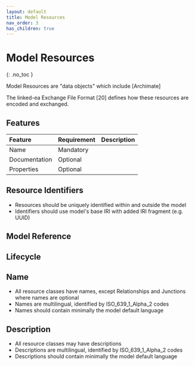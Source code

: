 ```yaml
---
layout: default
title: Model Resources
nav_order: 3
has_children: true
---
```


# Model Resources
{: .no_toc }

Model Resources are "data objects" which include [Archimate]

The linked-ea Exchange File Format [20] defines how these resources are encoded and exchanged.

## Features

| Feature         | Requirement         | Description |
|:----------------|:--------------------|:------------|
| Name            | Mandatory           |             |
| Documentation   | Optional            |             |
| Properties      | Optional            |             |

## Resource Identifiers

* Resources should be uniquely identified within and outside the model
* Identifiers should use model's base IRI with added IRI fragment (e.g. UUID)

## Model Reference

## Lifecycle

## Name
* All resource classes have names, except Relationships and Junctions where names are optional
* Names are multilingual, identified by ISO_639_1_Alpha_2 codes
* Names should contain minimally the model default language

## Description
* All resource classes may have descriptions
* Descriptions are multilingual, identified by ISO_639_1_Alpha_2 codes
* Descriptions should contain minimally the model default language
